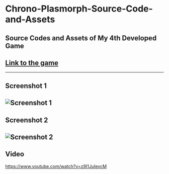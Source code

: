 # Chrono-Plasmorph-Source-Code-and-Assets
Source Codes and Assets of My 4th Developed Game
---
[Link to the game](https://codekokeshi.itch.io/chrono-plasmorph-aikawa)
---
---
Screenshot 1
---
![Screenshot 1](https://github.com/CodeKokeshi/Chrono-Plasmorph-Source-Code-and-Assets/assets/112242924/5bb751e3-2b2d-401b-b1d4-859e7b844525)
---
Screenshot 2
---
![Screenshot 2](https://github.com/CodeKokeshi/Chrono-Plasmorph-Source-Code-and-Assets/assets/112242924/369444df-e9e1-4c64-829a-471e174e1cd3)
---
Video
---
https://www.youtube.com/watch?v=z9I1JuIevcM
